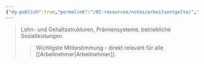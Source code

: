 ```yaml
---
{"dg-publish":true,"permalink":"/02-resources/notes/arbeitsentgelte/","tags":["betriebsrat/mitbestimmung","entgelt","arbeitsrecht"],"noteIcon":"","updated":"2025-09-05T10:12:28.175+02:00"}
---
```


>Lohn- und Gehaltsstrukturen, Prämiensysteme, betriebliche Sozialleistungen.
>>Wichtigste Mitbestimmung - direkt relevant für alle [[Arbeitnehmer\|Arbeitnehmer]].